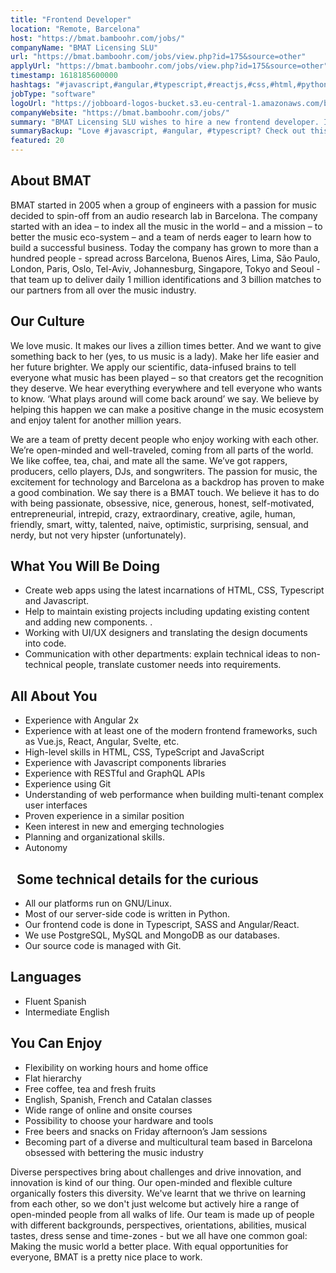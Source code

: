 ```yaml
---
title: "Frontend Developer"
location: "Remote, Barcelona"
host: "https://bmat.bamboohr.com/jobs/"
companyName: "BMAT Licensing SLU"
url: "https://bmat.bamboohr.com/jobs/view.php?id=175&source=other"
applyUrl: "https://bmat.bamboohr.com/jobs/view.php?id=175&source=other"
timestamp: 1618185600000
hashtags: "#javascript,#angular,#typescript,#reactjs,#css,#html,#python,#ui/ux,#git,#linux"
jobType: "software"
logoUrl: "https://jobboard-logos-bucket.s3.eu-central-1.amazonaws.com/bmat-licensing-slu"
companyWebsite: "https://bmat.bamboohr.com/jobs/"
summary: "BMAT Licensing SLU wishes to hire a new frontend developer. If you have experience with Angular 2x, consider applying."
summaryBackup: "Love #javascript, #angular, #typescript? Check out this job post!"
featured: 20
---
```


## About BMAT

BMAT started in 2005 when a group of engineers with a passion for music decided to spin-off from an audio research lab in Barcelona. The company started with an idea – to index all the music in the world – and a mission – to better the music eco-system – and a team of nerds eager to learn how to build a successful business. Today the company has grown to more than a hundred people - spread across Barcelona, Buenos Aires, Lima, São Paulo, London, Paris, Oslo, Tel-Aviv, Johannesburg, Singapore, Tokyo and Seoul - that team up to deliver daily 1 million identifications and 3 billion matches to our partners from all over the music industry.

## Our Culture

We love music. It makes our lives a zillion times better. And we want to give something back to her (yes, to us music is a lady). Make her life easier and her future brighter. We apply our scientific, data-infused brains to tell everyone what music has been played – so that creators get the recognition they deserve. We hear everything everywhere and tell everyone who wants to know. ‘What plays around will come back around’ we say. We believe by helping this happen we can make a positive change in the music ecosystem and enjoy talent for another million years.

We are a team of pretty decent people who enjoy working with each other. We’re open-minded and well-traveled, coming from all parts of the world. We like coffee, tea, chai, and mate all the same. We’ve got rappers, producers, cello players, DJs, and songwriters. The passion for music, the excitement for technology and Barcelona as a backdrop has proven to make a good combination. We say there is a BMAT touch. We believe it has to do with being passionate, obsessive, nice, generous, honest, self-motivated, entrepreneurial, intrepid, crazy, extraordinary, creative, agile, human, friendly, smart, witty, talented, naive, optimistic, surprising, sensual, and nerdy, but not very hipster (unfortunately).

## What You Will Be Doing

*   Create web apps using the latest incarnations of HTML, CSS, Typescript and Javascript.
*   Help to maintain existing projects including updating existing content and adding new components. .
*   Working with UI/UX designers and translating the design documents into code. 
*   Communication with other departments: explain technical ideas to non-technical people, translate customer needs into requirements.

## All About You

*   Experience with Angular 2x
*   Experience with at least one of the modern frontend frameworks, such as Vue.js, React, Angular, Svelte, etc. 
*   High-level skills in HTML, CSS, TypeScript and JavaScript
*   Experience with Javascript components libraries
*   Experience with RESTful and GraphQL APIs
*   Experience using Git
*   Understanding of web performance when building multi-tenant complex user interfaces
*   Proven experience in a similar position
*   Keen interest in new and emerging technologies
*   Planning and organizational skills.
*   Autonomy

##   Some technical details for the curious

*   All our platforms run on GNU/Linux.
*   Most of our server-side code is written in Python.
*   Our frontend code is done in Typescript, SASS and Angular/React.
*   We use PostgreSQL, MySQL and MongoDB as our databases.
*   Our source code is managed with Git.

## Languages

*   Fluent Spanish
*   Intermediate English

## You Can Enjoy

*   Flexibility on working hours and home office
*   Flat hierarchy
*   Free coffee, tea and fresh fruits
*   English, Spanish, French and Catalan classes
*   Wide range of online and onsite courses
*   Possibility to choose your hardware and tools
*   Free beers and snacks on Friday afternoon’s Jam sessions
*   Becoming part of a diverse and multicultural team based in Barcelona obsessed with bettering the music industry

Diverse perspectives bring about challenges and drive innovation, and innovation is kind of our thing. Our open-minded and flexible culture organically fosters this diversity. We've learnt that we thrive on learning from each other, so we don't just welcome but actively hire a range of open-minded people from all walks of life. Our team is made up of people with different backgrounds, perspectives, orientations, abilities, musical tastes, dress sense and time-zones - but we all have one common goal: Making the music world a better place. With equal opportunities for everyone, BMAT is a pretty nice place to work.
